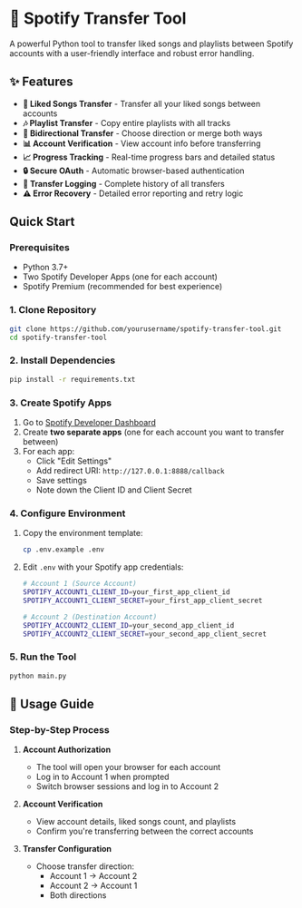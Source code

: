 # 🎵 Spotify Transfer Tool

A powerful Python tool to transfer liked songs and playlists between Spotify accounts with a user-friendly interface and robust error handling.

## ✨ Features

- **🎵 Liked Songs Transfer** - Transfer all your liked songs between accounts
- **🎶 Playlist Transfer** - Copy entire playlists with all tracks
- **🔄 Bidirectional Transfer** - Choose direction or merge both ways
- **📊 Account Verification** - View account info before transferring
- **📈 Progress Tracking** - Real-time progress bars and detailed status
- **🔒 Secure OAuth** - Automatic browser-based authentication
- **📝 Transfer Logging** - Complete history of all transfers
- **⚠️ Error Recovery** - Detailed error reporting and retry logic

## Quick Start

### Prerequisites

- Python 3.7+
- Two Spotify Developer Apps (one for each account)
- Spotify Premium (recommended for best experience)

### 1. Clone Repository

```bash
git clone https://github.com/yourusername/spotify-transfer-tool.git
cd spotify-transfer-tool
```

### 2. Install Dependencies

```bash
pip install -r requirements.txt
```

### 3. Create Spotify Apps

1. Go to [Spotify Developer Dashboard](https://developer.spotify.com/dashboard)
2. Create **two separate apps** (one for each account you want to transfer between)
3. For each app:
   - Click "Edit Settings"
   - Add redirect URI: `http://127.0.0.1:8888/callback`
   - Save settings
   - Note down the Client ID and Client Secret

### 4. Configure Environment

1. Copy the environment template:
   ```bash
   cp .env.example .env
   ```

2. Edit `.env` with your Spotify app credentials:
   ```bash
   # Account 1 (Source Account)
   SPOTIFY_ACCOUNT1_CLIENT_ID=your_first_app_client_id
   SPOTIFY_ACCOUNT1_CLIENT_SECRET=your_first_app_client_secret
   
   # Account 2 (Destination Account)
   SPOTIFY_ACCOUNT2_CLIENT_ID=your_second_app_client_id
   SPOTIFY_ACCOUNT2_CLIENT_SECRET=your_second_app_client_secret
   ```

### 5. Run the Tool

```bash
python main.py
```

## 📖 Usage Guide

### Step-by-Step Process

1. **Account Authorization**
   - The tool will open your browser for each account
   - Log in to Account 1 when prompted
   - Switch browser sessions and log in to Account 2

2. **Account Verification**
   - View account details, liked songs count, and playlists
   - Confirm you're transferring between the correct accounts

3. **Transfer Configuration**
   - Choose transfer direction:
     - Account 1 → Account 2
     - Account 2 → Account 1  
     - Both directions